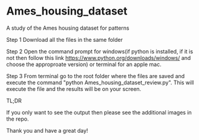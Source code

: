# Ames_housing_dataset
A study of the Ames housing dataset for patterns

Step 1 
Download all the files in the same folder

Step 2
Open the command prompt for windows(if python is installed, if it is not then follow this link https://www.python.org/downloads/windows/ and choose the approproate version) or terminal for an apple mac.

Step 3
From terminal go to the root folder where the files are saved and execute the command "python Ames_housing_dataset_review.py". This will execute the file and the results will be on your screen.

TL;DR

If you only want to see the output then please see the additional images in the repo.

Thank you and have a great day!
